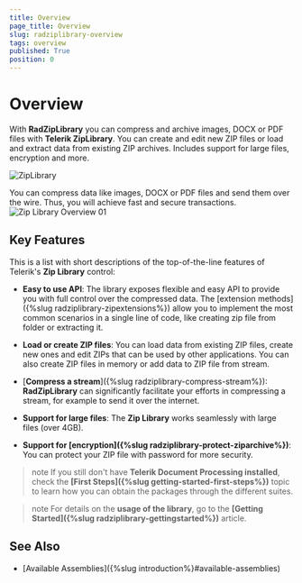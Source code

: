 ```yaml
---
title: Overview
page_title: Overview
slug: radziplibrary-overview
tags: overview
published: True
position: 0
---
```


# Overview

With **RadZipLibrary** you can compress and archive images, DOCX or PDF files with **Telerik ZipLibrary**. You can create and edit new ZIP files or load and extract data from existing ZIP archives. Includes support for large files, encryption and more.

![ZipLibrary](images/zip-library-overview.png)  

You can compress data like images, DOCX or PDF files and send them over the wire. Thus, you will achieve fast and secure transactions. 
![Zip Library Overview 01](images/ziplibrary-overview.gif) 

## Key Features

This is a list with short descriptions of the top-of-the-line features of Telerik's __Zip Library__ control:

* **Easy to use API**: The library exposes flexible and easy API to provide you with full control over the compressed data. The [extension methods]({%slug radziplibrary-zipextensions%}) allow you to implement the most common scenarios in a single line of code, like creating zip file from folder or extracting it.

* **Load or create ZIP files**: You can load data from existing ZIP files, create new ones and edit ZIPs that can be used by other applications. You can also create ZIP files in memory or add data to ZIP file from stream.

* [**Compress a stream**]({%slug radziplibrary-compress-stream%}): **RadZipLibrary** can significantly facilitate your efforts in compressing a stream, for example to send it over the internet.

* **Support for large files**: The **Zip Library** works seamlessly with large files (over 4GB).
            
* **Support for [encryption]({%slug radziplibrary-protect-ziparchive%})**: You can protect your ZIP file with password for more security.
            
>note If you still don't have **Telerik Document Processing installed**, check the **[First Steps]({%slug getting-started-first-steps%})** topic to learn how you can obtain the packages through the different suites. 

>note For details on the **usage of the library**, go to the **[Getting Started]({%slug radziplibrary-gettingstarted%})** article.

## See Also

- [Available Assemblies]({%slug introduction%}#available-assemblies)
